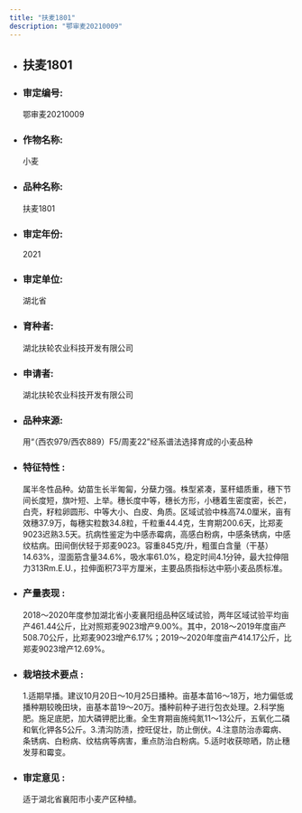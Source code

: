 ```yaml
---
title: "扶麦1801"
description: "鄂审麦20210009"
---
```

* ## 扶麦1801
* ###  审定编号:  
   鄂审麦20210009

*  ### 作物名称:  
   小麦

*   ###  品种名称: 
    扶麦1801

*   ### 审定年份: 
    2021

*   ### 审定单位:  
    湖北省

*   ### 育种者:  
    湖北扶轮农业科技开发有限公司

*   ### 申请者:  
    湖北扶轮农业科技开发有限公司

*   ### 品种来源:  
    用“（西农979/西农889）F5/周麦22”经系谱法选择育成的小麦品种

*   ### 特征特性 : 
    属半冬性品种。幼苗生长半匍匐，分蘖力强。株型紧凑，茎秆蜡质重，穗下节间长度短，旗叶短、上举。穗长度中等，穗长方形，小穗着生密度密，长芒，白壳，籽粒卵圆形、中等大小、白皮、角质。区域试验中株高74.0厘米，亩有效穗37.9万，每穗实粒数34.8粒，千粒重44.4克，生育期200.6天，比郑麦9023迟熟3.5天。抗病性鉴定为中感赤霉病，高感白粉病，中感条锈病，中感纹枯病。田间倒伏轻于郑麦9023。容重845克/升，粗蛋白含量（干基）14.63%，湿面筋含量34.6%，吸水率61.0%，稳定时间4.1分钟，最大拉伸阻力313Rm.E.U.，拉伸面积73平方厘米，主要品质指标达中筋小麦品质标准。

*   ### 产量表现 : 
    2018～2020年度参加湖北省小麦襄阳组品种区域试验，两年区域试验平均亩产461.44公斤，比对照郑麦9023增产9.00%。其中，2018～2019年度亩产508.70公斤，比郑麦9023增产6.17%；2019～2020年度亩产414.17公斤，比郑麦9023增产12.69%。

*   ### 栽培技术要点 : 
    1.适期早播。建议10月20日～10月25日播种。亩基本苗16～18万，地力偏低或播种期较晚田块，亩基本苗19～20万。播种前种子进行包衣处理。2.科学施肥。施足底肥，加大磷钾肥比重。全生育期亩施纯氮11～13公斤，五氧化二磷和氧化钾各5公斤。3.清沟防渍，控旺促壮，防止倒伏。4.注意防治赤霉病、条锈病、白粉病、纹枯病等病害，重点防治白粉病。5.适时收获晾晒，防止穗发芽和霉变。

*   ### 审定意见 : 
    适于湖北省襄阳市小麦产区种植。
